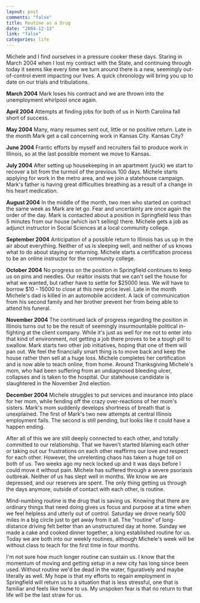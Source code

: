 ```yaml
--- 
layout: post
comments: "false"
title: Routine as a Drug
date: "2004-12-13"
link: "false"
categories: life
---
```

Michele and I find ourselves in a pressure cooker these days. Staring in March 2004 when I lost my contract with the State, and continuing through today it seems like every time we turn around there is a new, seemingly out-of-control event impacting our lives. A quick chronology will bring you up to date on our trials and tribulations.

<b>March 2004</b> Mark loses his contract and we are thrown into the unemployment whirlpool once again.

<b>April 2004</b> Attempts at finding jobs for both of us in North Carolina fall short of success.

<b>May 2004</b> Many, many resumes sent out, little or no positive return. Late in the month Mark get a call concerning work in Kansas City. Kansas City?

<b>June 2004</b> Frantic efforts by myself and recruiters fail to produce work in Illinois, so at the last possible moment we move to Kansas.

<b>July 2004</b> After setting up housekeeping in an apartment (yuck) we start to recover a bit from the turmoil of the previous 100 days. Michele starts applying for work in the metro area, and we join a statehouse campaign. Mark's father is having great difficulties breathing as a result of a change in his heart medication.

<b>August 2004</b> In the middle of the month, two men who started on contract the same week as Mark are let go. Fear and uncertainty are once again the order of the day.  Mark is contacted about a position in Springfield less than 5 minutes from our house (which isn't selling) there. Michele gets a job as adjunct instructor in Social Sciences at a local community college.

<b>September 2004</b> Anticipation of a possible return to Illinois has us up in the air about everything. Neither of us is sleeping well, and neither of us knows what to do about staying or returning. Michele starts a certification process to be an online instructor for the community college.

<b>October 2004</b> No progress on the position in Springfield continues to keep us on pins and needles. Our realtor insists that we can't sell the house for what we wanted, but rather have to settle for $25000 less. We will have to borrow $10 - 15000 to close at this new price level. Late in the month Michele's dad is killed in an automobile accident. A lack of communication from his second family and her brother prevent her from being able to attend his funeral.

<b>November 2004</b> The continued lack of progress regarding the position in Illinois turns out to be the result of seemingly insurmountable political in-fighting at the client company. While it's just as well for me not to enter into that kind of environment, not getting a job there proves to be a tough pill to swallow. Mark starts two other job initiatives, hoping that one of them will pan out. We feel the financially smart thing is to move back and keep the house rather then sell at a huge loss. Michele completes her certification and is now able to teach online, from home. Around Thanksgiving Michele's mom, who had been suffering from an undiagnosed bleeding ulcer, collapses and is taken to the hospital. Our statehouse candidate is slaughtered in the November 2nd election.

<b>December 2004</b> Michele struggles to put services and insurance into place for her mom, while fending off the crazy over-reactions of her mom's sisters. Mark's mom suddenly develops shortness of breath that is unexplained. The first of Mark's two new attempts at central Illinois employment fails. The second is still pending, but looks like it could have a happen ending.

After all of this we are still deeply connected to each other, and totally committed to our relationship. That we haven't started blaming each other or taking out our frustrations on each other reaffirms our love and respect for each other. However, the unrelenting chaos has taken a huge toll on both of us. Two weeks ago my neck locked up and it was days before I could move it without pain. Michele has suffered through a severe psoriasis outbreak. Neither of us has slept well in months. We know we are depressed, and our reserves are spent. The only thing getting us through the days anymore, outside of contact with each other, is routine.

Mind-numbing routine is the drug that is saving us. Knowing that there are ordinary things that need doing gives us focus and purpose at a time when we feel helpless and utterly out of control. Saturday we drove nearly 500 miles in a big circle just to get away from it all. The "routine" of long-distance driving felt better than an unstructured day at home. Sunday we made a cake and cooked dinner together, a long established routine for us. Today we are both into our weekly routines, although Michele's week will be without class to teach for the first time in four months.

I'm not sure how much longer routine can sustain us. I know that the momentum of moving and getting setup in a new city has long since been used. Without routine we'd be dead in the water, figuratively and maybe literally as well. My hope is that my efforts to regain employment in Springfield will return us to a situation that is less stressful, one that is familiar and feels like home to us. My unspoken fear is that no return to that life will be the last straw for us.
